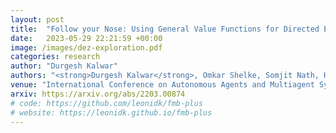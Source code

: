 ```yaml
---
layout: post
title:  "Follow your Nose: Using General Value Functions for Directed Exploration in Reinforcement Learning"
date:   2023-05-29 22:21:59 +00:00
image: /images/dez-exploration.pdf
categories: research
author: "Durgesh Kalwar"
authors: "<strong>Durgesh Kalwar</strong>, Omkar Shelke, Somjit Nath, Hardik Meisheri, Harshad Khadilkar"
venue: "International Conference on Autonomous Agents and Multiagent Systems (AAMAS)"
arxiv: https://arxiv.org/abs/2203.00874
# code: https://github.com/leonidk/fmb-plus
# website: https://leonidk.github.io/fmb-plus
---
```

<!-- We show how shape reconstruction with 3D Gaussians can be expanded to include differentiable optical flow, colored mesh exports and more.  -->